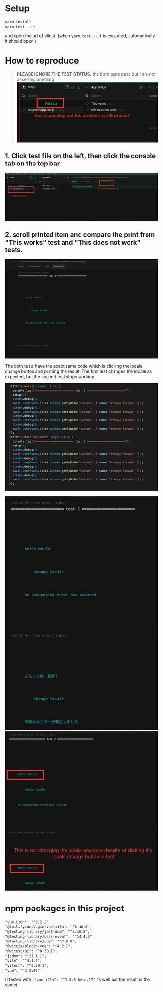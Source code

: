 # Setup

```
yarn install
yarn test --ui
```

and open the url of vitest. (when `yarn test --ui` is executed, automatically it should open.)

# How to reproduce

> **PLEASE IGNORE THE TEST STATUS.** the both tests pass but I am not asserting anything
> ![image1](./src/assets/image1.png)

## 1. Click test file on the left, then click the console tab on the top bar

![image2](./src/assets/image2.png)

## 2. scroll printed item and compare the print from "This works" test and "This does not work" tests.

![image3](./src/assets/image3.png)

The both tests have the exact same code which is clicking the locale change button and printing the result. The first test changes the locale as expected, but the second test stops working.

![image4](./src/assets/image4.png)

![image5](./src/assets/image5.png)
![image5](./src/assets/image6.png)

# npm packages in this project

```
"vue-i18n": "^9.2.2"
"@intlify/unplugin-vue-i18n": "^0.10.0",
"@testing-library/jest-dom": "^5.16.5",
"@testing-library/user-event": "^14.4.3",
"@testing-library/vue": "^7.0.0",
"@vitejs/plugin-vue": "^4.2.1",
"@vitest/ui": "^0.30.1",
"jsdom": "^21.1.1",
"vite": "^4.1.4",
"vitest": "^0.30.1",
"vue": "^3.2.47"
```

(I tested with ` "vue-i18n": "^9.3.0-beta.17"` as well but the result is the same)
